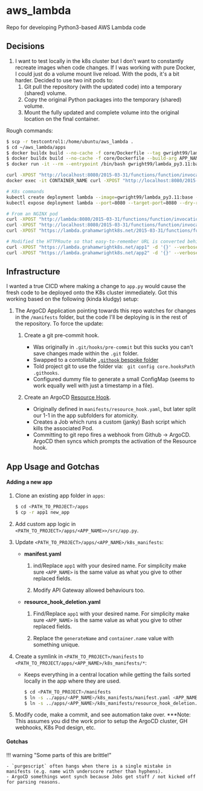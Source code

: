 # aws_lambda
Repo for developing Python3-based AWS Lambda code

## Decisions

1. I want to test locally in the k8s cluster but I don't want to constantly recreate images when code changes. If I was working with pure Docker, I could just do a volume mount live reload. With the pods, it's a bit harder. Decided to use two init pods to:
    1. Git pull the repository (with the updated code) into a temporary (shared) volume.
    2. Copy the original Python packages into the temporary (shared) volume.
    3. Mount the fully updated and complete volume into the original location on the final container.

Rough commands:
```bash
$ scp -r testcontrol1:/home/ubuntu/aws_lambda . 
$ cd ~/aws_lambda/apps
$ docker buildx build --no-cache -f core/Dockerfile --tag gwright99/lambda_py3.11:base .
$ docker buildx build --no-cache -f core/Dockerfile --build-arg APP_NAME=app1 --tag gwright99/lambda_py3.11:base .
$ docker run -it --rm --entrypoint /bin/bash gwright99/lambda_py3.11:base

curl -XPOST "http://localhost:8080/2015-03-31/functions/function/invocations" -d '{}'
docker exec -it CONTAINER_NAME curl -XPOST "http://localhost:8080/2015-03-31/functions/function/invocations" -d '{}'

# K8s commands
kubectl create deployment lambda --image=gwright99/lambda_py3.11:base --port=8080 --dry-run=client -o yaml > lambda.yaml
kubectl expose deployment lambda --port=8080 --target-port=8080 --dry-run=client -o yaml >> lambda.yaml 

# From an NGINX pod
curl -XPOST "http://lambda:8080/2015-03-31/functions/function/invocations" -d '{}' --verbose
curl -XPOST "http://localhost:8080/2015-03-31/functions/function/invocations" -d '{}' --verbose
curl -XPOST "https://lambda.grahamwrightk8s.net/2015-03-31/functions/function/invocations" -d '{}' --verbose

# Modified the HTTPRoute so that easy-to-remember URL is converted behind-the-scenes
curl -XPOST "https://lambda.grahamwrightk8s.net/app1" -d '{}' --verbose
curl -XPOST "https://lambda.grahamwrightk8s.net/app2" -d '{}' --verbose
```

## Infrastructure

I wanted a true CICD where making a change to `app.py` would cause the fresh code to be deployed onto the K8s cluster immediately. Got this working based on the following (kinda kludgy) setup:

1. The ArgoCD Application pointing towards this repo watches for changes in the `/manifests` folder, but the code I'll be deploying is in the rest of the repository. To force the update:

    1. Create a git pre-commit hook. 

        - Was originally in `.git/hooks/pre-commit` but this sucks you can't save changes made within the `.git` folder.
        - Swapped to a contollable [`.githook` bespoke folder](https://stackoverflow.com/questions/427207/can-git-hook-scripts-be-managed-along-with-the-repository)
        - Told project git to use the folder via: ` git config core.hooksPath .githooks`.
        - Configured dummy file to generate a small ConfigMap (seems to work equally well with just a timestamp in a file).

    2. Create an ArgoCD [Resource Hook](https://argo-cd.readthedocs.io/en/stable/user-guide/resource_hooks/).
    
        - Originally defined in `manifests/resource_hook.yaml`, but later split our 1-1 in the app subfolders for atomicity.
        - Creates a Job which runs a custom (janky) Bash script which kills the associated Pod.
        - Committing to git repo fires a webhook from Github -> ArgoCD. ArgoCD then syncs which prompts the activation of the Resource hook.

 
## App Usage and Gotchas

#### Adding a new app

1. Clone an existing app folder in `apps`:

    ```bash
    $ cd <PATH_TO_PROJECT>/apps
    $ cp -r app1 new_app
    ```

2. Add custom app logic in `<PATH_TO_PROJECT>/apps/<APP_NAME>>/src/app.py`.

3. Update `<PATH_TO_PROJECT>/apps/<APP_NAME>/k8s_manifests`:
    - **manifest.yaml**
        
        1. ind/Replace `app1` with your desired name. For simplicity make sure `<APP_NAME>` is the same value as what you give to other replaced fields.

        2. Modify API Gateway allowed behaviours too.

    - **resource_hook_deletion.yaml**
        
        1. Find/Replace `app1` with your desired name. For simplicity make sure `<APP_NAME>` is the same value as what you give to other replaced fields.

        2. Replace the `generateName` and `container.name` value with something unique.

4. Create a symlink in `<PATH_TO_PROJECT>/manifests` to `<PATH_TO_PROJECT/apps/<APP_NAME>/k8s_manifests/*`:

    - Keeps everything in a central location while getting the fails sorted locally in the app where they are used.

        ```bash
        $ cd <PATH_TO_PROJECT>/manifests
        $ ln -s ../apps/<APP_NAME>/k8s_manifests/manifest.yaml <APP_NAME>.yaml
        $ ln -s ../apps/<APP_NAME>/k8s_manifests/resource_hook_deletion.yaml <APP_NAME>_resource_hook_delete.yaml
        ```

5. Modify code, make a commit, and see automation take over. ***Note: This assumes you did the work prior to setup the ArgoCD cluster, GH webhooks, K8s Pod design, etc.


#### Gotchas
    
!!! warning "Some parts of this are brittle!"

    - `purgescript` often hangs when there is a single mistake in manifests (e.g. name with underscore rather than hyphens).
    - ArgoCD somethings wont synch because Jobs get stuff / not kicked off for parsing reasons.


